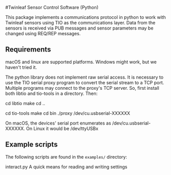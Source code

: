 #Twinleaf Sensor Control Software (Python)

This package implements a communications protocol in python to work with Twinleaf sensors using TIO as the communications layer. Data from the sensors is received via PUB messages and sensor parameters may be changed using REQ/REP messages. 

## Requirements

macOS and linux are supported platforms. Windows might work, but we haven't tried it.

The python library does not implement raw serial access. It is necessary to use the TIO serial proxy program to convert the serial stream to a TCP port. Multiple programs may connect to the proxy's TCP server. So, first install both libtio and tio-tools in a directory. Then:

  cd libtio
  make
  cd ..

  cd tio-tools
  make
  cd bin
  ./proxy /dev/cu.usbserial-XXXXXX

On macOS, the devices' serial port enumerates as /dev/cu.usbserial-XXXXXX. On Linux it would be /dev/ttyUSBx

## Example scripts

The following scripts are found in the `examples/` directory:
 
  interact.py         A quick means for reading and writing settings

